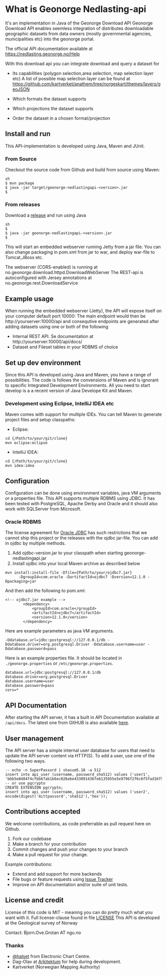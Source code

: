 # What is Geonorge Nedlasting-api

It's an implementation in Java of the Geonorge Download API 
Geonorge Download API enables seemless integration of distributes downloadable geographic datasets
from data owners (mostly governmental agencies, municipalities etc) into the geonorge portal.

The official API documentation available at https://nedlasting.geonorge.no/Help


With this download api you can integrate download and query a dataset for
  
  - Its capabilities (polygon selection,area selection, map selection layer etc)
    A list of possible map selection layer can be found at https://github.com/kartverket/anathem/tree/norgeskart/themes/layers/geoJSON
  
  - Which formats the dataset supports
  
  - Which projections the dataset supports
  
  - Order the dataset in a chosen format/projection

## Install and run

This API-implementation is developed using Java, Maven and JUnit. 

### From Source
Checkout the source code from Github and build from source using Maven:
```
sh
$ mvn package 
$ java -jar target/geonorge-nedlastingapi-<version>.jar
$ 
```

### From releases

Download a [release](https://github.com/ngu/geonorge-nedlastingapi/releases) and run using Java

```
sh
$ 
$ java -jar geonorge-nedlastingapi-<version>.jar
$ 
```

This will start an embedded webserver running Jetty from a jar file. 
You can also change packaging in pom.xml from jar to war, and deploy war-file to Tomcat,JBoss etc.

The webserver (CORS-enabled) is running at no.geonorge.download.httpd.DownloadWebServer
The REST-api is autoconfigured with Jersey annotations at no.geonorge.rest.DownloadService

## Example usage

When running the embedded webserver (Jetty), the API will expose itself on your computer default port 10000:
The main endpoint would then be http://yourserver:10000/api and consequtive endpoints are generated after adding datasets using one or both of the following
  * Internal REST API. Se documentation at http://yourserver:10000/api/docs/
  * Dataset and Fileset tables in your RDBMS of choice

## Set up dev environment

Since this API is developed using Java and Maven, you have a range of possibilities.
The code is follows the convensions of Maven and is ignorant to specific Integrated Development Environments.
All you need to start develop is a a recent version of Java Develope Kit and Maven.

### Development using Eclipse, IntelliJ IDEA etc

Maven comes with support for multiple IDEs. You can tell Maven to generate project files and setup classpaths:

- Eclipse: 
````
cd {/Path/to/your/git/clone}
mvn eclipse:eclipse
````
- IntelliJ IDEA: 
````
cd {/Path/to/your/git/clone}
mvn idea:idea
````

## Configuration

Configuration can be done using environment variables, java VM arguments *or* a properties file.
This API supports multiple RDBMS using JDBC. It has been tested with PostgreSQL, Apache Derby and Oracle and it should also work with SQLServer from Microsoft. 

### Oracle RDBMS

The license agreement for [Oracle JDBC](http://www.oracle.com/technetwork/database/features/jdbc/index-091264.html)  has such restrictions that we cannot ship this project or the releases with the ojdbc jar-file. You can add in ojdbc by multiple methods. 

1. Add ojdbc-version.jar to your classpath when starting geonorge-nedlastingapi.jar
2. Install ojdbc into your local Maven archive as described below

````
mvn install:install-file -Dfile={Path/to/your/ojdbc7.jar}
      -DgroupId=com.oracle -DartifactId=ojdbc7 -Dversion=12.1.0 -Dpackaging=jar
````

And then add the following to pom.xml:
````
<!-- ojdbc7.jar example -->
        <dependency>
            <groupId>com.oracle</groupId>
            <artifactId>ojdbc7</artifactId>
            <version>12.1.0</version>
        </dependency>
````

Here are example parameters as java VM arguments.
````
-Ddatabase.url=jdbc:postgresql://127.0.0.1/db -Ddatabase.driver=org.postgresql.Driver -Ddatabase.username=user -Ddatabase.password=pass
````

Here is an example properties file. It should be located in `./geonorge.properties` or `/etc/geonorge.properties`.
````
database.url=jdbc:postgresql://127.0.0.1/db
database.driver=org.postgresql.Driver
database.username=user
database.password=pass
cors=*
````

## API Documentation

After starting the API server, it has a built in API Documentation available at `/api/docs`. The latest one from GitHUB is also available [here](https://rawgit.com/ngu/geonorge-nedlastingapi/master/src/main/resources/webroot/api/docs/index.html).


## User management

The API server has a simple internal user database for users that need to update the API server content via HTTP(S). To add a user, use one of the following two ways.

```
-- echo -n SuperPassord | shasum5.18 -a 512
insert into api_user (username, password_sha512) values ('user1', 'bbb5e8484f4cfbb67ab1b6ec026ebe433091436fe6135955e5e9796f2f6c6f5fad16f528aa20edf0e3dadf217480a94c4fc571cd5c5695cf2393eea714384026');
-- or use pgcrypto
CREATE EXTENSION pgcrypto;
insert into api_user (username, password_sha512) values ('user2', encode(digest('mittpassord','sha512'),'hex'));

```

## Contributions accepted

We welcome contributions, as code preferrable as pull request here on Github. 

1. Fork our codebase
2. Make a branch for your contribution
3. Commit changes and push your changes to your branch
4. Make a pull request for your change. 

Example contributions: 

  * Extend and add support for more backends
  * File bugs or feature requests using [Issue Tracker](https://github.com/ngu/geonorge-nedlastingapi/issues/new)
  * Improve on API documentation and/or suite of unit tests.

## License and credit

License of this code is MIT - meaning you can do pretty much what you want with it. Full license-clause found in file [LICENSE](LICENSE)
This API is developed at the Geological survey of Norway

Contact: Bjorn.Ove.Grotan AT ngu.no

### Thanks 
  * [@halset](https://www.github.com/halset) from Electronic Chart Centre. 
  * Dag-Olav at [Arkitektum](http://www.arkitektum.no) for help during development.
  * Kartverket (Norwegian Mapping Authority)
